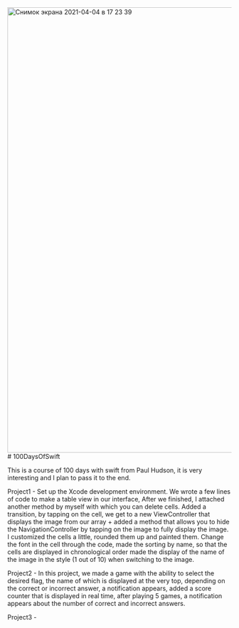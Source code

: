 <img width="1003" alt="Снимок экрана 2021-04-04 в 17 23 39" src="https://user-images.githubusercontent.com/76879483/113512011-61d01c00-956b-11eb-8588-65c161133a46.png">
# 100DaysOfSwift

This is a course of 100 days with swift from Paul Hudson, it is very interesting and I plan to pass it to the end.

Project1 - Set up the Xcode development environment. We wrote a few lines of code to make a table view in our interface,
After we finished, I attached another method by myself with which you can delete cells.
Added a transition, by tapping on the cell, we get to a new ViewController that displays the image from our array + 
added a method that allows you to hide the NavigationController by tapping on the image to fully display the image.
I customized the cells a little, rounded them up and painted them.
Change the font in the cell through the code, made the sorting by name, 
so that the cells are displayed in chronological order made the display of the name of the image in the style (1 out of 10) when switching to the image.

Project2 - In this project, we made a game with the ability to select the desired flag, 
the name of which is displayed at the very top, depending on the correct or incorrect answer, 
a notification appears, added a score counter that is displayed in real time, after playing 5 games, 
a notification appears about the number of correct and incorrect answers.

Project3 - 

